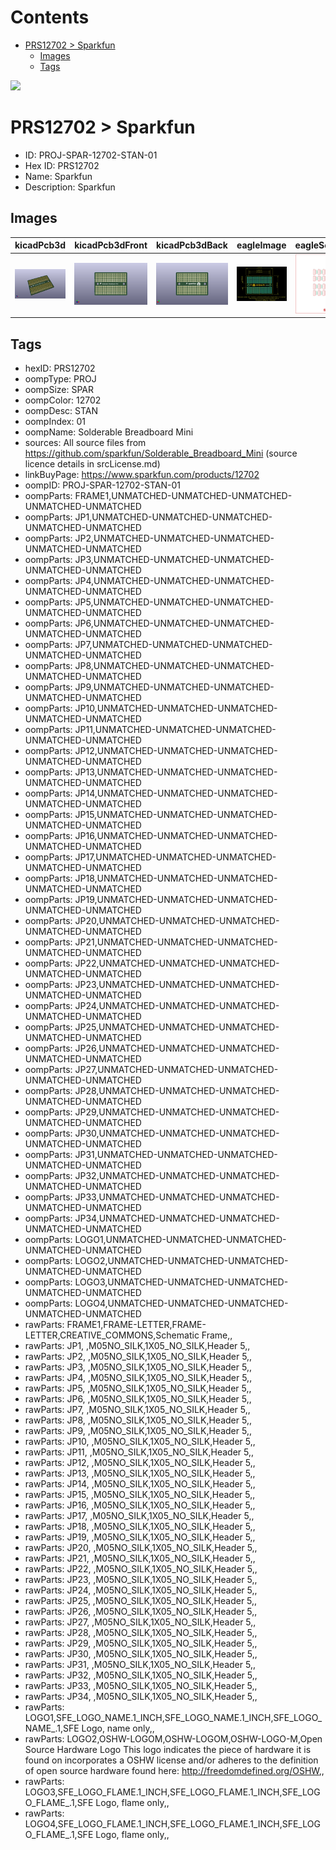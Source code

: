 



Contents
========

* [PRS12702 > Sparkfun](#prs12702--sparkfun)
	* [Images](#images)
	* [Tags](#tags)
  
![][im]
# PRS12702 > Sparkfun

- ID: PROJ-SPAR-12702-STAN-01
- Hex ID: PRS12702
- Name: Sparkfun
- Description: Sparkfun

## Images
  
  

|kicadPcb3d|kicadPcb3dFront|kicadPcb3dBack|eagleImage|eagleSchemImage|
| :---: | :---: | :---: | :---: | :---: |
|[![kicadPcb3d](kicadPcb3d_140.png)](kicadPcb3d.png)|[![kicadPcb3dFront](kicadPcb3dFront_140.png)](kicadPcb3dFront.png)|[![kicadPcb3dBack](kicadPcb3dBack_140.png)](kicadPcb3dBack.png)|[![eagleImage](eagleImage_140.png)](eagleImage.png)|[![eagleSchemImage](eagleSchemImage_140.png)](eagleSchemImage.png)|

## Tags

- hexID: PRS12702
- oompType: PROJ
- oompSize: SPAR
- oompColor: 12702
- oompDesc: STAN
- oompIndex: 01
- oompName: Solderable Breadboard Mini
- sources: All source files from https://github.com/sparkfun/Solderable_Breadboard_Mini (source licence details in srcLicense.md)
- linkBuyPage: https://www.sparkfun.com/products/12702
- oompID: PROJ-SPAR-12702-STAN-01
- oompParts: FRAME1,UNMATCHED-UNMATCHED-UNMATCHED-UNMATCHED-UNMATCHED
- oompParts: JP1,UNMATCHED-UNMATCHED-UNMATCHED-UNMATCHED-UNMATCHED
- oompParts: JP2,UNMATCHED-UNMATCHED-UNMATCHED-UNMATCHED-UNMATCHED
- oompParts: JP3,UNMATCHED-UNMATCHED-UNMATCHED-UNMATCHED-UNMATCHED
- oompParts: JP4,UNMATCHED-UNMATCHED-UNMATCHED-UNMATCHED-UNMATCHED
- oompParts: JP5,UNMATCHED-UNMATCHED-UNMATCHED-UNMATCHED-UNMATCHED
- oompParts: JP6,UNMATCHED-UNMATCHED-UNMATCHED-UNMATCHED-UNMATCHED
- oompParts: JP7,UNMATCHED-UNMATCHED-UNMATCHED-UNMATCHED-UNMATCHED
- oompParts: JP8,UNMATCHED-UNMATCHED-UNMATCHED-UNMATCHED-UNMATCHED
- oompParts: JP9,UNMATCHED-UNMATCHED-UNMATCHED-UNMATCHED-UNMATCHED
- oompParts: JP10,UNMATCHED-UNMATCHED-UNMATCHED-UNMATCHED-UNMATCHED
- oompParts: JP11,UNMATCHED-UNMATCHED-UNMATCHED-UNMATCHED-UNMATCHED
- oompParts: JP12,UNMATCHED-UNMATCHED-UNMATCHED-UNMATCHED-UNMATCHED
- oompParts: JP13,UNMATCHED-UNMATCHED-UNMATCHED-UNMATCHED-UNMATCHED
- oompParts: JP14,UNMATCHED-UNMATCHED-UNMATCHED-UNMATCHED-UNMATCHED
- oompParts: JP15,UNMATCHED-UNMATCHED-UNMATCHED-UNMATCHED-UNMATCHED
- oompParts: JP16,UNMATCHED-UNMATCHED-UNMATCHED-UNMATCHED-UNMATCHED
- oompParts: JP17,UNMATCHED-UNMATCHED-UNMATCHED-UNMATCHED-UNMATCHED
- oompParts: JP18,UNMATCHED-UNMATCHED-UNMATCHED-UNMATCHED-UNMATCHED
- oompParts: JP19,UNMATCHED-UNMATCHED-UNMATCHED-UNMATCHED-UNMATCHED
- oompParts: JP20,UNMATCHED-UNMATCHED-UNMATCHED-UNMATCHED-UNMATCHED
- oompParts: JP21,UNMATCHED-UNMATCHED-UNMATCHED-UNMATCHED-UNMATCHED
- oompParts: JP22,UNMATCHED-UNMATCHED-UNMATCHED-UNMATCHED-UNMATCHED
- oompParts: JP23,UNMATCHED-UNMATCHED-UNMATCHED-UNMATCHED-UNMATCHED
- oompParts: JP24,UNMATCHED-UNMATCHED-UNMATCHED-UNMATCHED-UNMATCHED
- oompParts: JP25,UNMATCHED-UNMATCHED-UNMATCHED-UNMATCHED-UNMATCHED
- oompParts: JP26,UNMATCHED-UNMATCHED-UNMATCHED-UNMATCHED-UNMATCHED
- oompParts: JP27,UNMATCHED-UNMATCHED-UNMATCHED-UNMATCHED-UNMATCHED
- oompParts: JP28,UNMATCHED-UNMATCHED-UNMATCHED-UNMATCHED-UNMATCHED
- oompParts: JP29,UNMATCHED-UNMATCHED-UNMATCHED-UNMATCHED-UNMATCHED
- oompParts: JP30,UNMATCHED-UNMATCHED-UNMATCHED-UNMATCHED-UNMATCHED
- oompParts: JP31,UNMATCHED-UNMATCHED-UNMATCHED-UNMATCHED-UNMATCHED
- oompParts: JP32,UNMATCHED-UNMATCHED-UNMATCHED-UNMATCHED-UNMATCHED
- oompParts: JP33,UNMATCHED-UNMATCHED-UNMATCHED-UNMATCHED-UNMATCHED
- oompParts: JP34,UNMATCHED-UNMATCHED-UNMATCHED-UNMATCHED-UNMATCHED
- oompParts: LOGO1,UNMATCHED-UNMATCHED-UNMATCHED-UNMATCHED-UNMATCHED
- oompParts: LOGO2,UNMATCHED-UNMATCHED-UNMATCHED-UNMATCHED-UNMATCHED
- oompParts: LOGO3,UNMATCHED-UNMATCHED-UNMATCHED-UNMATCHED-UNMATCHED
- oompParts: LOGO4,UNMATCHED-UNMATCHED-UNMATCHED-UNMATCHED-UNMATCHED
- rawParts: FRAME1,FRAME-LETTER,FRAME-LETTER,CREATIVE_COMMONS,Schematic Frame,,
- rawParts: JP1, ,M05NO_SILK,1X05_NO_SILK,Header 5,,
- rawParts: JP2, ,M05NO_SILK,1X05_NO_SILK,Header 5,,
- rawParts: JP3, ,M05NO_SILK,1X05_NO_SILK,Header 5,,
- rawParts: JP4, ,M05NO_SILK,1X05_NO_SILK,Header 5,,
- rawParts: JP5, ,M05NO_SILK,1X05_NO_SILK,Header 5,,
- rawParts: JP6, ,M05NO_SILK,1X05_NO_SILK,Header 5,,
- rawParts: JP7, ,M05NO_SILK,1X05_NO_SILK,Header 5,,
- rawParts: JP8, ,M05NO_SILK,1X05_NO_SILK,Header 5,,
- rawParts: JP9, ,M05NO_SILK,1X05_NO_SILK,Header 5,,
- rawParts: JP10, ,M05NO_SILK,1X05_NO_SILK,Header 5,,
- rawParts: JP11, ,M05NO_SILK,1X05_NO_SILK,Header 5,,
- rawParts: JP12, ,M05NO_SILK,1X05_NO_SILK,Header 5,,
- rawParts: JP13, ,M05NO_SILK,1X05_NO_SILK,Header 5,,
- rawParts: JP14, ,M05NO_SILK,1X05_NO_SILK,Header 5,,
- rawParts: JP15, ,M05NO_SILK,1X05_NO_SILK,Header 5,,
- rawParts: JP16, ,M05NO_SILK,1X05_NO_SILK,Header 5,,
- rawParts: JP17, ,M05NO_SILK,1X05_NO_SILK,Header 5,,
- rawParts: JP18, ,M05NO_SILK,1X05_NO_SILK,Header 5,,
- rawParts: JP19, ,M05NO_SILK,1X05_NO_SILK,Header 5,,
- rawParts: JP20, ,M05NO_SILK,1X05_NO_SILK,Header 5,,
- rawParts: JP21, ,M05NO_SILK,1X05_NO_SILK,Header 5,,
- rawParts: JP22, ,M05NO_SILK,1X05_NO_SILK,Header 5,,
- rawParts: JP23, ,M05NO_SILK,1X05_NO_SILK,Header 5,,
- rawParts: JP24, ,M05NO_SILK,1X05_NO_SILK,Header 5,,
- rawParts: JP25, ,M05NO_SILK,1X05_NO_SILK,Header 5,,
- rawParts: JP26, ,M05NO_SILK,1X05_NO_SILK,Header 5,,
- rawParts: JP27, ,M05NO_SILK,1X05_NO_SILK,Header 5,,
- rawParts: JP28, ,M05NO_SILK,1X05_NO_SILK,Header 5,,
- rawParts: JP29, ,M05NO_SILK,1X05_NO_SILK,Header 5,,
- rawParts: JP30, ,M05NO_SILK,1X05_NO_SILK,Header 5,,
- rawParts: JP31, ,M05NO_SILK,1X05_NO_SILK,Header 5,,
- rawParts: JP32, ,M05NO_SILK,1X05_NO_SILK,Header 5,,
- rawParts: JP33, ,M05NO_SILK,1X05_NO_SILK,Header 5,,
- rawParts: JP34, ,M05NO_SILK,1X05_NO_SILK,Header 5,,
- rawParts: LOGO1,SFE_LOGO_NAME.1_INCH,SFE_LOGO_NAME.1_INCH,SFE_LOGO_NAME_.1,SFE Logo, name only,,
- rawParts: LOGO2,OSHW-LOGOM,OSHW-LOGOM,OSHW-LOGO-M,Open Source Hardware Logo This logo indicates the piece of hardware it is found on incorporates a OSHW license and/or adheres to the definition of open source hardware found here: http://freedomdefined.org/OSHW,,
- rawParts: LOGO3,SFE_LOGO_FLAME.1_INCH,SFE_LOGO_FLAME.1_INCH,SFE_LOGO_FLAME_.1,SFE Logo, flame only,,
- rawParts: LOGO4,SFE_LOGO_FLAME.1_INCH,SFE_LOGO_FLAME.1_INCH,SFE_LOGO_FLAME_.1,SFE Logo, flame only,,



[im]: kicadPcb3d_450.png
